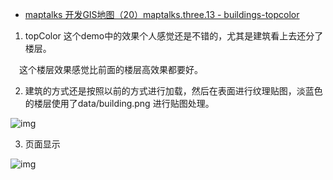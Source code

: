- [maptalks 开发GIS地图（20）maptalks.three.13 - buildings-topcolor](https://www.cnblogs.com/googlegis/p/14734317.html)

1. topColor 这个demo中的效果个人感觉还是不错的，尤其是建筑看上去还分了楼层。

　这个楼层效果感觉比前面的楼层高效果都要好。

2. 建筑的方式还是按照以前的方式进行加载，然后在表面进行纹理贴图，淡蓝色的楼层使用了data/building.png 进行贴图处理。

![img](https://img2020.cnblogs.com/blog/59231/202105/59231-20210506110759615-747265584.png)

3. 页面显示

![img](https://img2020.cnblogs.com/blog/59231/202105/59231-20210506110011478-1435758278.png)

